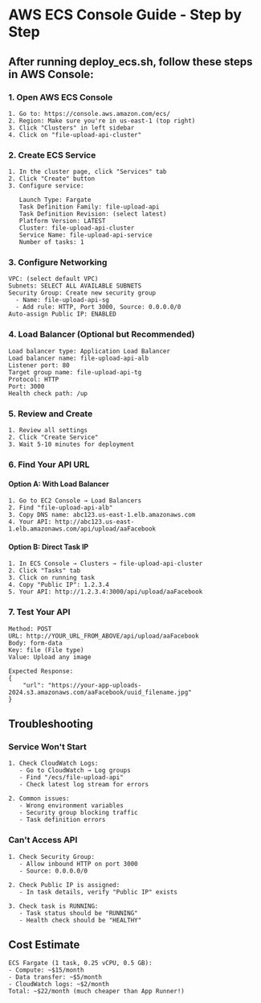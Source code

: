 # AWS ECS Console Guide - Step by Step

## After running deploy_ecs.sh, follow these steps in AWS Console:

### 1. Open AWS ECS Console
```
1. Go to: https://console.aws.amazon.com/ecs/
2. Region: Make sure you're in us-east-1 (top right)
3. Click "Clusters" in left sidebar
4. Click on "file-upload-api-cluster"
```

### 2. Create ECS Service
```
1. In the cluster page, click "Services" tab
2. Click "Create" button
3. Configure service:

   Launch Type: Fargate
   Task Definition Family: file-upload-api
   Task Definition Revision: (select latest)
   Platform Version: LATEST
   Cluster: file-upload-api-cluster
   Service Name: file-upload-api-service
   Number of tasks: 1
```

### 3. Configure Networking
```
VPC: (select default VPC)
Subnets: SELECT ALL AVAILABLE SUBNETS
Security Group: Create new security group
  - Name: file-upload-api-sg  
  - Add rule: HTTP, Port 3000, Source: 0.0.0.0/0
Auto-assign Public IP: ENABLED
```

### 4. Load Balancer (Optional but Recommended)
```
Load balancer type: Application Load Balancer
Load balancer name: file-upload-api-alb
Listener port: 80
Target group name: file-upload-api-tg
Protocol: HTTP
Port: 3000
Health check path: /up
```

### 5. Review and Create
```
1. Review all settings
2. Click "Create Service"
3. Wait 5-10 minutes for deployment
```

### 6. Find Your API URL

#### Option A: With Load Balancer
```
1. Go to EC2 Console → Load Balancers
2. Find "file-upload-api-alb"
3. Copy DNS name: abc123.us-east-1.elb.amazonaws.com
4. Your API: http://abc123.us-east-1.elb.amazonaws.com/api/upload/aaFacebook
```

#### Option B: Direct Task IP
```
1. In ECS Console → Clusters → file-upload-api-cluster
2. Click "Tasks" tab
3. Click on running task
4. Copy "Public IP": 1.2.3.4
5. Your API: http://1.2.3.4:3000/api/upload/aaFacebook
```

### 7. Test Your API
```
Method: POST
URL: http://YOUR_URL_FROM_ABOVE/api/upload/aaFacebook
Body: form-data
Key: file (File type)
Value: Upload any image

Expected Response:
{
    "url": "https://your-app-uploads-2024.s3.amazonaws.com/aaFacebook/uuid_filename.jpg"
}
```

## Troubleshooting

### Service Won't Start
```
1. Check CloudWatch Logs:
   - Go to CloudWatch → Log groups
   - Find "/ecs/file-upload-api"
   - Check latest log stream for errors

2. Common issues:
   - Wrong environment variables
   - Security group blocking traffic
   - Task definition errors
```

### Can't Access API
```
1. Check Security Group:
   - Allow inbound HTTP on port 3000
   - Source: 0.0.0.0/0

2. Check Public IP is assigned:
   - In task details, verify "Public IP" exists

3. Check task is RUNNING:
   - Task status should be "RUNNING"
   - Health check should be "HEALTHY"
```

## Cost Estimate
```
ECS Fargate (1 task, 0.25 vCPU, 0.5 GB):
- Compute: ~$15/month
- Data transfer: ~$5/month
- CloudWatch logs: ~$2/month
Total: ~$22/month (much cheaper than App Runner!)
```